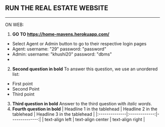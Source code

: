 ## RUN THE REAL ESTATE WEBSITE
***
ON WEB:
1. **GO TO https://home-mavens.herokuapp.com/**
* Select Agent or Admin button to go to their respective login pages
* Agent: username: "29" password: "password"
* Admin: username: "khushi20" password: "dbms"
* 
2. __Second question in bold__ 
To answer this question, we use an unordered list:
* First point
* Second Point
* Third point
3. **Third question in bold**
Answer to the third question with *italic words*.
4. **Fourth question in bold**
| Headline 1 in the tablehead | Headline 2 in the tablehead | Headline 3 in the tablehead |
|:--------------|:-------------:|--------------:|
| text-align left | text-align center | text-align right |
